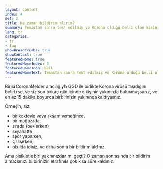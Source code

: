```yaml
---
layout: content
index: 4
set: 2
title: Ne zaman bildirim alırım?
summary: Temastan sonra test edilmiş ve Korona olduğu belli olan birinin yakınında bulunduktan sonra.
lang: tr
categories:
- tr
- faq
showBreadCrumbs: true
showContact: true
featuredHome: true
featuredHomeIndex: 3
featuredHomeIcon: bell
featuredHomeText: Temastan sonra test edilmiş ve Korona olduğu belli olan birinin yakınında bulunduktan sonra.
---
```


Birisi CoronaMelder aracılığıyla GGD ile birlikte Korona virüsü taşıdığını belirtirse,
ve siz son birkaç gün içinde o kişinin yakınında bulunmuşsanız,
ve en az 15 dakika boyunca birbirinizin yakınında kaldıysanız.

Örneğin, siz:
* bir kokteyle veya akşam yemeğinde,
* bir mağazada,
* sırada (beklerken),
* seyahatte
* spor yaparken,
* Çalışırken,
* okulda idiniz, ve daha sonra bir bildirim aldınız.

Ama bisikletle biri yakınınızdan mı geçti?
O zaman sonrasında bir bildirim almazsınız: birbirinizin etrafında çok kısa süre kaldınız.
